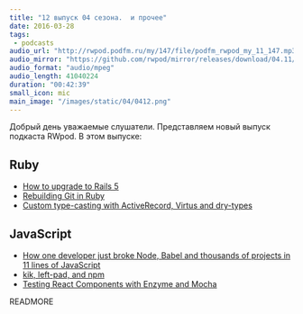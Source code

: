 ```yaml
---
title: "12 выпуск 04 сезона.  и прочее"
date: 2016-03-28
tags:
 - podcasts
audio_url: "http://rwpod.podfm.ru/my/147/file/podfm_rwpod_my_11_147.mp3"
audio_mirror: "https://github.com/rwpod/mirror/releases/download/04.11/0411.mp3"
audio_format: "audio/mpeg"
audio_length: 41040224
duration: "00:42:39"
small_icon: mic
main_image: "/images/static/04/0412.png"
---
```


Добрый день уважаемые слушатели. Представляем новый выпуск подкаста RWpod. В этом выпуске:

## Ruby

 - [How to upgrade to Rails 5](https://medium.com/@tair/how-to-upgrade-to-rails-5-657b3bfd83)
 - [Rebuilding Git in Ruby](https://robots.thoughtbot.com/rebuilding-git-in-ruby)
 - [Custom type-casting with ActiveRecord, Virtus and dry-types](http://blog.arkency.com/2016/03/custom-typecasting-with-activerecord-virtus-and-dry-types/)

## JavaScript

 - [How one developer just broke Node, Babel and thousands of projects in 11 lines of JavaScript](http://www.theregister.co.uk/2016/03/23/npm_left_pad_chaos)
 - [kik, left-pad, and npm](http://blog.npmjs.org/post/141577284765/kik-left-pad-and-npm)
 - [Testing React Components with Enzyme and Mocha](https://semaphoreci.com/community/tutorials/testing-react-components-with-enzyme-and-mocha)

READMORE

